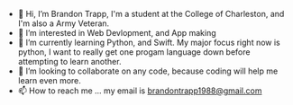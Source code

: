 - 👋 Hi, I’m Brandon Trapp, I'm a student at the College of Charleston, and I'm also a Army Veteran. 
- 👀 I’m interested in Web Devlopment, and App making
- 🌱 I’m currently learning Python, and Swift. My major focus right now is python, I want to really get one progam language down before attempting to learn another. 
- 💞️ I’m looking to collaborate on any code, because coding will help me learn even more.
- 📫 How to reach me ... my email is brandontrapp1988@gmail.com

<!---
BrandonTrapp88/BrandonTrapp88 is a ✨ special ✨ repository because its `README.md` (this file) appears on your GitHub profile.
You can click the Preview link to take a look at your changes.
--->
